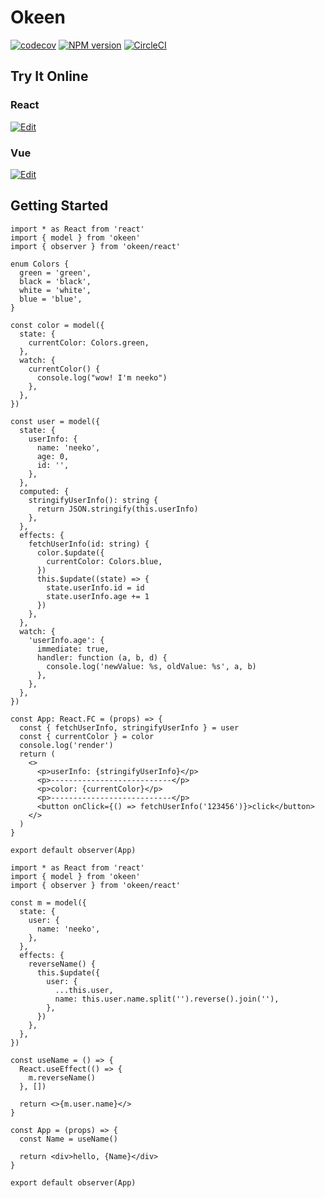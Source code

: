 # Okeen

[![codecov](https://codecov.io/gh/umijs/neeko/branch/master/graph/badge.svg)](https://codecov.io/gh/umijs/neeko) [![NPM version](https://img.shields.io/npm/v/okeen.svg?style=flat)](https://npmjs.org/package/okeen) [![CircleCI](https://circleci.com/gh/umijs/neeko/tree/master.svg?style=svg)](https://circleci.com/gh/umijs/neeko/tree/master)

## Try It Online

### React

[![Edit](https://codesandbox.io/static/img/play-codesandbox.svg)](https://codesandbox.io/s/recursing-wescoff-hmx11)

### Vue

[![Edit](https://codesandbox.io/static/img/play-codesandbox.svg)](https://codesandbox.io/s/awesome-heyrovsky-t3x15)

## Getting Started

```tsx
import * as React from 'react'
import { model } from 'okeen'
import { observer } from 'okeen/react'

enum Colors {
  green = 'green',
  black = 'black',
  white = 'white',
  blue = 'blue',
}

const color = model({
  state: {
    currentColor: Colors.green,
  },
  watch: {
    currentColor() {
      console.log("wow! I'm neeko")
    },
  },
})

const user = model({
  state: {
    userInfo: {
      name: 'neeko',
      age: 0,
      id: '',
    },
  },
  computed: {
    stringifyUserInfo(): string {
      return JSON.stringify(this.userInfo)
    },
  },
  effects: {
    fetchUserInfo(id: string) {
      color.$update({
        currentColor: Colors.blue,
      })
      this.$update((state) => {
        state.userInfo.id = id
        state.userInfo.age += 1
      })
    },
  },
  watch: {
    'userInfo.age': {
      immediate: true,
      handler: function (a, b, d) {
        console.log('newValue: %s, oldValue: %s', a, b)
      },
    },
  },
})

const App: React.FC = (props) => {
  const { fetchUserInfo, stringifyUserInfo } = user
  const { currentColor } = color
  console.log('render')
  return (
    <>
      <p>userInfo: {stringifyUserInfo}</p>
      <p>---------------------------</p>
      <p>color: {currentColor}</p>
      <p>---------------------------</p>
      <button onClick={() => fetchUserInfo('123456')}>click</button>
    </>
  )
}

export default observer(App)
```

```tsx
import * as React from 'react'
import { model } from 'okeen'
import { observer } from 'okeen/react'

const m = model({
  state: {
    user: {
      name: 'neeko',
    },
  },
  effects: {
    reverseName() {
      this.$update({
        user: {
          ...this.user,
          name: this.user.name.split('').reverse().join(''),
        },
      })
    },
  },
})

const useName = () => {
  React.useEffect(() => {
    m.reverseName()
  }, [])

  return <>{m.user.name}</>
}

const App = (props) => {
  const Name = useName()

  return <div>hello, {Name}</div>
}

export default observer(App)
```

